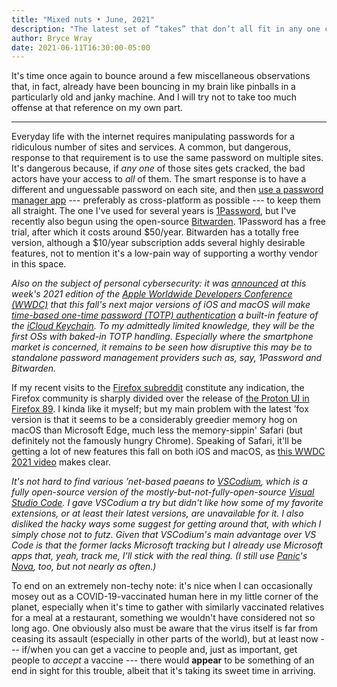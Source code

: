```yaml
---
title: "Mixed nuts • June, 2021"
description: "The latest set of “takes” that don’t all fit in any one category."
author: Bryce Wray
date: 2021-06-11T16:30:00-05:00
---
```


It's time once again to bounce around a few miscellaneous observations that, in fact, already have been bouncing in my brain like pinballs in a particularly old and janky machine. And I will try not to take too much offense at that reference on my own part.

---

Everyday life with the internet requires manipulating passwords for a ridiculous number of sites and services. A common, but dangerous, response to that requirement is to use the same password on multiple sites. It's dangerous because, if *any one* of those sites gets cracked, the bad actors have your access to *all* of them. The smart response is to have a different and unguessable password on each site, and then [use a password manager app](https://www.howtogeek.com/141500/why-you-should-use-a-password-manager-and-how-to-get-started/) --- preferably as cross-platform as possible --- to keep them all straight. The one I've used for several years is [1Password](https://1password.com), but I've recently also begun using the open-source [Bitwarden](https://bitwarden.com). 1Password has a free trial, after which it costs around $50/year. Bitwarden has a totally free version, although a $10/year subscription adds several highly desirable features, not to mention it's a low-pain way of supporting a worthy vendor in this space.

*Also on the subject of personal cybersecurity: it was [announced](https://9to5mac.com/2021/06/07/ios-15-ipados-15-and-macos-monterey-gain-built-in-two-factor-code-generator-and-autofill/) at this week's 2021 edition of the [Apple Worldwide Developers Conference (WWDC)](https://developers.apple.com/wwdc) that this fall's next major versions of iOS and macOS will make [time-based one-time password (TOTP) authentication](https://datatracker.ietf.org/doc/html/rfc6238) a built-in feature of the [iCloud Keychain](https://support.apple.com/en-us/HT204085). To my admittedly limited knowledge, they will be the first OSs with baked-in TOTP handling. Especially where the smartphone market is concerned, it remains to be seen how disruptive this may be to standalone password management providers such as, say, 1Password and Bitwarden.*

If my recent visits to the [Firefox subreddit](https://reddit.com/r/firefox) constitute any indication, the Firefox community is sharply divided over the release of [the Proton UI in Firefox 89](https://www.xda-developers.com/mozilla-releases-firefox-89-update-with-new-proton-design/). I kinda like it myself; but my main problem with the latest ’fox version is that it seems to be a considerably greedier memory hog on macOS than Microsoft Edge, much less the memory-sippin' Safari (but definitely not the famously hungry Chrome). Speaking of Safari, it'll be getting a lot of new features this fall on both iOS and macOS, as [this WWDC 2021 video](https://developer.apple.com/videos/play/wwdc2021/10104/) makes clear.

*It's not hard to find various ’net-based paeans to [VSCodium](https://vscodium.com/), which is a fully open-source version of the mostly-but-not-fully-open-source [Visual Studio Code](https://code.visualstudio.com). I gave VSCodium a try but didn't like how some of my favorite extensions, or at least their latest versions, are unavailable for it. I also disliked the hacky ways some suggest for getting around that, with which I simply chose not to futz. Given that VSCodium's main advantage over VS Code is that the former lacks Microsoft tracking but I already use Microsoft apps that, yeah, track me, I'll stick with the real thing. (I still use [Panic](https://panic.com)'s [Nova](https://nova.app), too, but not nearly as often.)*

To end on an extremely non-techy note: it's nice when I can occasionally mosey out as a COVID-19-vaccinated human here in my little corner of the planet, especially when it's time to gather with similarly vaccinated relatives for a meal at a restaurant, something we wouldn't have considered not so long ago. One obviously also must be aware that the virus itself is far from ceasing its assault (especially in other parts of the world), but at least now --- if/when you can get a vaccine to people and, just as important, get people to *accept* a vaccine --- there would **appear** to be something of an end in sight for this trouble, albeit that it's taking its sweet time in arriving.
